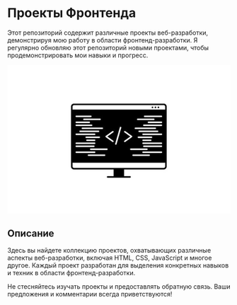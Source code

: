 # Проекты Фронтенда

Этот репозиторий содержит различные проекты веб-разработки, демонстрируя мою работу в области фронтенд-разработки. Я регулярно обновляю этот репозиторий новыми проектами, чтобы продемонстрировать мои навыки и прогресс.

![Проекты Фронтенда](git-image.jpg)

## Описание

Здесь вы найдете коллекцию проектов, охватывающих различные аспекты веб-разработки, включая HTML, CSS, JavaScript и многое другое. Каждый проект разработан для выделения конкретных навыков и техник в области фронтенд-разработки.

Не стесняйтесь изучать проекты и предоставлять обратную связь. Ваши предложения и комментарии всегда приветствуются!
